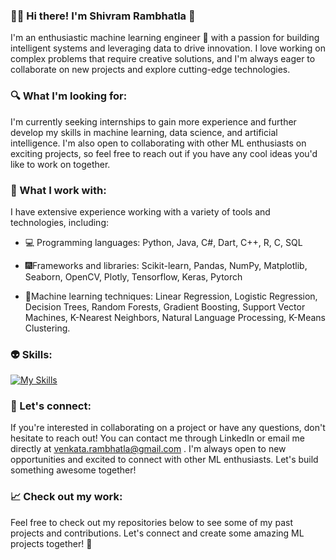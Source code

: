 ### 👨‍💻 Hi there! I'm Shivram Rambhatla 👋


I'm an enthusiastic machine learning engineer 🤖  with a passion for building intelligent systems and leveraging data to drive innovation. I love working on complex problems that require creative solutions, and I'm always eager to collaborate on new projects and explore cutting-edge technologies.

### 🔍 What I'm looking for:

I'm currently seeking internships to gain more experience and further develop my skills in machine learning, data science, and artificial intelligence. I'm also open to collaborating with other ML enthusiasts on exciting projects, so feel free to reach out if you have any cool ideas you'd like to work on together.

### 🧰 What I work with:

I have extensive experience working with a variety of tools and technologies, including:

* 💻 Programming languages: Python, Java, C#, Dart, C++, R, C, SQL
- 🎆Frameworks and libraries: Scikit-learn, Pandas, NumPy, Matplotlib, Seaborn, OpenCV, Plotly, Tensorflow, Keras, Pytorch
+ 🤖Machine learning techniques: Linear Regression, Logistic Regression, Decision Trees, Random Forests, Gradient Boosting, Support Vector Machines, K-Nearest Neighbors,  Natural Language Processing, K-Means Clustering.

### 👽 Skills:

[![My Skills](https://skillicons.dev/icons?i=python,java,cs,c,cpp,dart,r,html,css,js,replit,unity,vscode,flutter&perline=7)](https://skillicons.dev)


### 🤝 Let's connect:

If you're interested in collaborating on a project or have any questions, don't hesitate to reach out! You can contact me through LinkedIn or email me directly at venkata.rambhatla@gmail.com . I'm always open to new opportunities and excited to connect with other ML enthusiasts. Let's build something awesome together!

### 📈 Check out my work:

Feel free to check out my repositories below to see some of my past projects and contributions. Let's connect and create some amazing ML projects together! 💪
